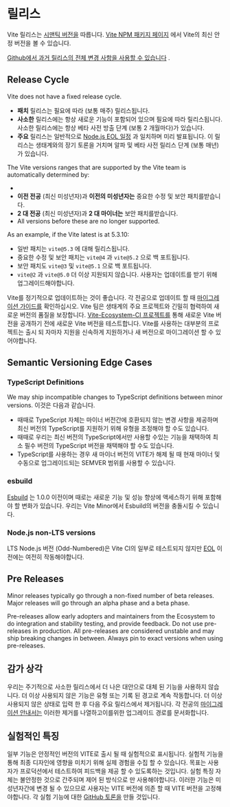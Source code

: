 # 릴리스

Vite 릴리스는 [시맨틱 버전을](https://semver.org/) 따릅니다. [Vite NPM 패키지 페이지](https://www.npmjs.com/package/vite) 에서 Vite의 최신 안정 버전을 볼 수 있습니다.

[Github에서 과거 릴리스의 전체 변경 사항을 사용할 수 있습니다](https://github.com/vitejs/vite/blob/main/packages/vite/CHANGELOG.md) .

## Release Cycle

Vite does not have a fixed release cycle.

- **패치** 릴리스는 필요에 따라 (보통 매주) 릴리스됩니다.
- **사소한** 릴리스에는 항상 새로운 기능이 포함되어 있으며 필요에 따라 릴리스됩니다. 사소한 릴리스에는 항상 베타 사전 방출 단계 (보통 2 개월마다)가 있습니다.
- **주요** 릴리스는 일반적으로 [Node.js EOL 일정](https://endoflife.date/nodejs) 과 일치하며 미리 발표됩니다. 이 릴리스는 생태계와의 장기 토론을 거치며 알파 및 베타 사전 릴리스 단계 (보통 매년)가 있습니다.

The Vite versions ranges that are supported by the Vite team is automatically determined by:

-
- **이전 전공** (최신 미성년자)과 **이전의 미성년자는** 중요한 수정 및 보안 패치를받습니다.
- **2 대 전공** (최신 미성년자)과 **2 대 마이너는** 보안 패치를받습니다.
- All versions before these are no longer supported.

As an example, if the Vite latest is at 5.3.10:

- 일반 패치는 `vite@5.3` 에 대해 릴리스됩니다.
- 중요한 수정 및 보안 패치는 `vite@4` 과 `vite@5.2` 으로 백 포트됩니다.
- 보안 패치도 `vite@3` 및 `vite@5.1` 으로 백 포트됩니다.
- `vite@2` 과 `vite@5.0` 더 이상 지원되지 않습니다. 사용자는 업데이트를 받기 위해 업그레이드해야합니다.

Vite를 정기적으로 업데이트하는 것이 좋습니다. 각 전공으로 업데이트 할 때 [마이그레이션 가이드를](https://vite.dev/guide/migration.html) 확인하십시오. Vite 팀은 생태계의 주요 프로젝트와 긴밀히 협력하여 새로운 버전의 품질을 보장합니다. [Vite-Ecosystem-CI 프로젝트를](https://github.com/vitejs/vite-ecosystem-ci) 통해 새로운 Vite 버전을 공개하기 전에 새로운 Vite 버전을 테스트합니다. Vite를 사용하는 대부분의 프로젝트는 출시 되 자마자 지원을 신속하게 지원하거나 새 버전으로 마이그레이션 할 수 있어야합니다.

## Semantic Versioning Edge Cases

### TypeScript Definitions

We may ship incompatible changes to TypeScript definitions between minor versions. 이것은 다음과 같습니다.

- 때때로 TypeScript 자체는 마이너 버전간에 호환되지 않는 변경 사항을 제공하며 최신 버전의 TypeScript를 지원하기 위해 유형을 조정해야 할 수도 있습니다.
- 때때로 우리는 최신 버전의 TypeScript에서만 사용할 수있는 기능을 채택하여 최소 필수 버전의 TypeScript 버전을 채택해야 할 수도 있습니다.
- TypeScript를 사용하는 경우 새 마이너 버전의 VITE가 해제 될 때 현재 마이너 및 수동으로 업그레이드되는 SEMVER 범위를 사용할 수 있습니다.

### esbuild

[Esbuild](https://esbuild.github.io/) 는 1.0.0 이전이며 때로는 새로운 기능 및 성능 향상에 액세스하기 위해 포함해야 할 변화가 있습니다. 우리는 Vite Minor에서 Esbuild의 버전을 충돌시킬 수 있습니다.

### Node.js non-LTS versions

LTS Node.js 버전 (Odd-Numbered)은 Vite CI의 일부로 테스트되지 않지만 [EOL](https://endoflife.date/nodejs) 이전에는 여전히 작동해야합니다.

## Pre Releases

Minor releases typically go through a non-fixed number of beta releases. Major releases will go through an alpha phase and a beta phase.

Pre-releases allow early adopters and maintainers from the Ecosystem to do integration and stability testing, and provide feedback. Do not use pre-releases in production. All pre-releases are considered unstable and may ship breaking changes in between. Always pin to exact versions when using pre-releases.

## 감가 상각

우리는 주기적으로 사소한 릴리스에서 더 나은 대안으로 대체 된 기능을 사용하지 않습니다. 더 이상 사용되지 않은 기능은 유형 또는 기록 된 경고로 계속 작동합니다. 더 이상 사용되지 않은 상태로 입력 한 후 다음 주요 릴리스에서 제거됩니다. 각 전공의 [마이그레이션 안내서는](https://vite.dev/guide/migration.html) 이러한 제거를 나열하고이를위한 업그레이드 경로를 문서화합니다.

## 실험적인 특징

일부 기능은 안정적인 버전의 VITE로 출시 될 때 실험적으로 표시됩니다. 실험적 기능을 통해 최종 디자인에 영향을 미치기 위해 실제 경험을 수집 할 수 있습니다. 목표는 사용자가 프로덕션에서 테스트하여 피드백을 제공 할 수 있도록하는 것입니다. 실험 특징 자체는 불안정한 것으로 간주되며 제어 된 방식으로 만 사용해야합니다. 이러한 기능은 미성년자간에 변경 될 수 있으므로 사용자는 VITE 버전에 의존 할 때 VITE 버전을 고정해야합니다. 각 실험 기능에 대한 [GitHub 토론을](https://github.com/vitejs/vite/discussions/categories/feedback?discussions_q=is%3Aopen+label%3Aexperimental+category%3AFeedback) 만들 것입니다.

